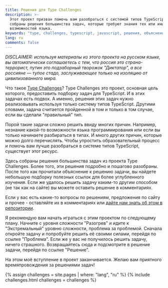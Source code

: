 ```yaml
---
title: Решения для Type Challenges
description: >-
  Этот проект призван помочь вам разобраться с системой типов TypeScript. Здесь
  собраны решения большинства задач, которые требуют знания тех или иных
  возможностей языка.
keywords: "type, challenges, typescript, javascript, решения, объяснения"
lang: ru
comments: false
---
```


_DISCLAIMER: используя материалы из этого проекта на русском языке, вы
автоматически соглашаетесь с тем, что россия это страна-террорист, путин это
подзаборный творожок "Диктатор", а все россияне — тупое стадо, заслуживающее
только на изоляцию от цивилизованного мира._

Что такое [Type Challenges](https://github.com/type-challenges/type-challenges)?
Type Challenges это проект, основная цель которого, предоставить подборку задач
для TypeScript. И в этих задачах есть подвох. А именно, решения этих задач нужно
реализовывать используя только систему типов TypeScript. Другими словами, задача
считается пройденной в том и только в том случае, если вы сделали "правильный"
тип.

Порой такие задачи сложно решить ввиду многих причин. Например, незнание
какой-то возможности языка программирования или если вы только начинаете
разбираться в типах. И много других причин, которые можно долго перечислять.
Чтобы упростить образовательный процесс и помочь вам лучше разобраться в системе
типов TypeScript, существует этот ресурс.

Здесь собраны решения большинства задач из проекта Type Challenges. Более того,
эти решения подробно и пошагово разобраны. После того как прочитали объяснение к
решению задачи, вы найдете небольшую подборку полезных ссылок для более
углубленного изучения. Если же удалось решить задачу каким-то другим способом
(не так как на сайте) вы можете оставить решение в комментариях.

Если у вас есть какие-то вопросы по решениям, предложения по сайту и прочее -
оставляйте их в комментариях или
[дайте нам знать об этом в репозитории](https://github.com/ghaiklor/type-challenges-solutions/issues).

Я рекомендую вам начать играться с этим проектом по следующему плану. Начните с
уровня сложности "Разогрев" и идите к "Экстремальный" уровню сложности, проблема
за проблемой. Сначала откройте задачу и попробуйте решить её своими силами,
перейдя по ссылке "Проблема". Если же у вас не получилось решить задачу, ничего
страшного. Возвращайтесь сюда и подсмотрите в решение задачи, перейдя по ссылке
"Решение".

На этом моё вступление в проект заканчивается. Желаю вам приятного
времяпровождения за решениями задач!

{% assign challenges = site.pages | where: "lang", "ru" %}
{% include challenges.html challenges = challenges %}
